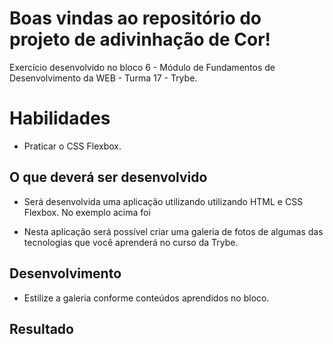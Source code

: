 # Boas vindas ao repositório do projeto de adivinhação de Cor!

Exercício desenvolvido no bloco 6 - Módulo de Fundamentos de Desenvolvimento da WEB - Turma 17 - Trybe. 

# Habilidades

- Praticar o CSS Flexbox.

## O que deverá ser desenvolvido

- Será desenvolvida uma aplicação utilizando utilizando HTML e CSS Flexbox. No exemplo acima foi 

- Nesta aplicação será possível criar uma galeria de fotos de algumas das tecnologias que você aprenderá no curso da Trybe.

## Desenvolvimento

- Estilize a galeria conforme conteúdos aprendidos no bloco.

## Resultado
